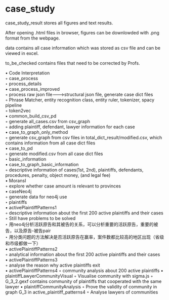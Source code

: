# case_study

<p>case_study_result stores all figures and text results.</p>
<p>After opening .html files in browser, figures can be downlowded with .png format from the webpage.</p>

<p>data contains all case information which was stored as csv file and can be viewed in excel.</p>

<p>to_be_checked contains files that need to be corrected by Profs.</p>
• Code Interpretation<br>
	◦ case_process<br>
		‣ process_details<br>
			• case_process_improved<br>
				◦ process raw json file--->structural json file, generate  case dict files<br>
				◦ Phrase Matcher, entity recognition class, entity ruler, tokenizer, spacy pipeline<br>
				◦ token2vec<br>
			• common_build_csv_pd<br>
				◦ generate all_cases.csv from csv_graph<br>
				◦ adding plaintiff, defendant, lawyer information for each case<br>
			• case_to_graph_only_method<br>
				◦ generate csv_graph from csv files in total_dict_result/modified.csv, which contains information from all case dict files<br>
			• case_to_pd<br>
				◦ generate modified.csv from all case dict files<br>
		‣ basic_information<br>
			• case_to_graph_basic_information<br>
				◦ descriptive information of cases(1st, 2nd), plaintiffs, defendants, procedures, penalty, object money, (and legal fee)<br>
			• MoransI<br>
				◦ explore whether case amount is relevant to provinces<br>
			• caseNeo4j<br>
				◦ generate data for neo4j use<br>
		‣ plaintiffs<br>
			• activePlaintiffPatterns1<br>
				◦ descriptive information about the first 200 active plaintiffs and their cases<br>
				◦ Still have problems to be solved<br>
					‣ 用neo4j分析活跃原告和其被告的关系，可以分析重要的活跃原告，重要的被告，以及原告-被告pair<br>
					‣ 用分类问题的方法解决是否活跃原告在赢率，案件数都比较高的地区出现（省级和市级都做一下）<br>
			• activePlaintiffPatterns2<br>
				◦ analytical information about the first 200 active plaintiffs and their cases<br>
			• activePlaintiffPatterns3<br>
				◦ analyse the reason why active plaintiffs exit<br>
			• activePlaintiffPatterns4
				◦ community analysis about 200 active plaintiffs
			• plaintiffLawyerCommunityVisual
				◦ Visualise community with sigma.js
				◦ G_3_2.gexf contains community of plaintiffs that cooperated with the same lawyer
			• plaintiffCommunityAnalysis
				◦ Prove the validity of community in graph G_3 in active_plaintiff_patterns4
				◦ Analyse lawyers of communities
